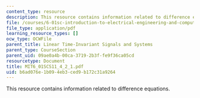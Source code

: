 ```yaml
---
content_type: resource
description: This resource contains information related to difference equations.
file: /courses/6-01sc-introduction-to-electrical-engineering-and-computer-science-i-spring-2011/b6ad076e1b094eb3ced9b172c31a9264_MIT6_01SCS11_4_2_1.pdf
file_type: application/pdf
learning_resource_types: []
ocw_type: OCWFile
parent_title: Linear Time-Invariant Signals and Systems
parent_type: CourseSection
parent_uid: 09ae0a4b-00ca-3719-2b3f-fe9f36ca05cd
resourcetype: Document
title: MIT6_01SCS11_4_2_1.pdf
uid: b6ad076e-1b09-4eb3-ced9-b172c31a9264
---
```

This resource contains information related to difference equations.